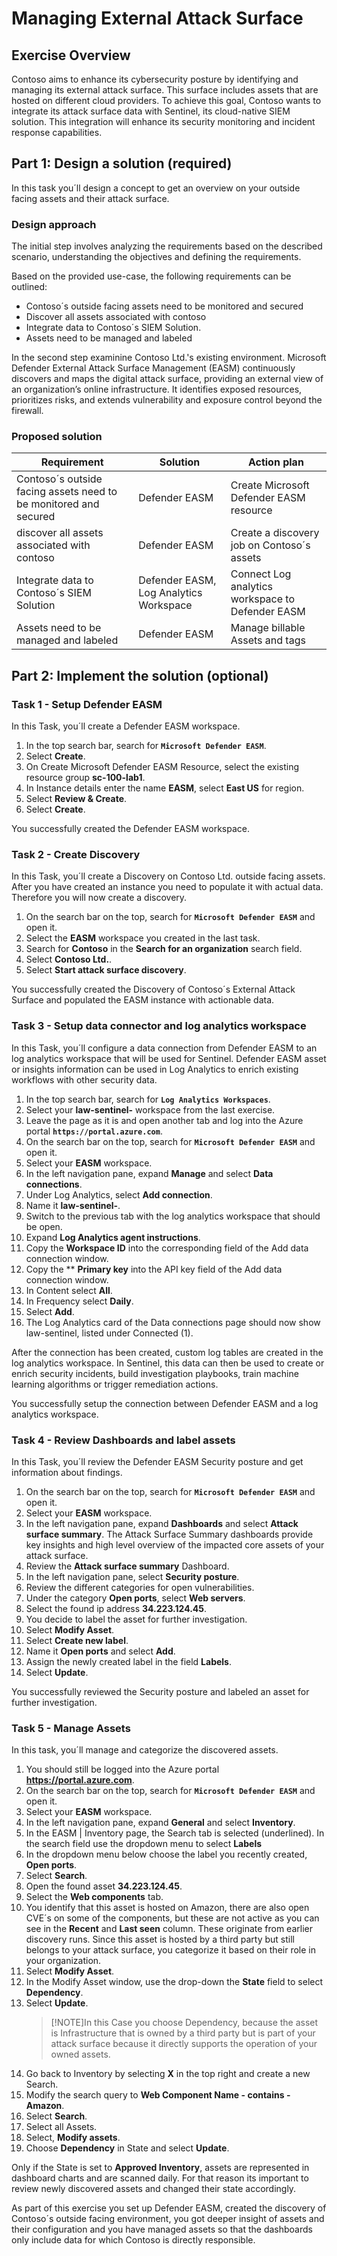 # Managing External Attack Surface

## Exercise Overview

Contoso aims to enhance its cybersecurity posture by identifying and managing its external attack surface. This surface includes assets that are hosted on different cloud providers. To achieve this goal, Contoso wants to integrate its attack surface data with Sentinel, its cloud-native SIEM solution. This integration will enhance its security monitoring and incident response capabilities. 

## Part 1: Design a solution (required)

In this task you´ll design a concept to get an overview on your outside facing assets and their attack surface.

### Design approach

The initial step involves analyzing the requirements based on the described scenario, understanding the objectives and defining the requirements.

Based on the provided use-case, the following requirements can be outlined:

- Contoso´s outside facing assets need to be monitored and secured
- Discover all assets associated with contoso
- Integrate data to Contoso´s SIEM Solution.
- Assets need to be managed and labeled

In the second step examinine Contoso Ltd.'s existing environment. Microsoft Defender External Attack Surface Management (EASM) continuously discovers and maps the digital attack surface, providing an external view of an organization’s online infrastructure. It identifies exposed resources, prioritizes risks, and extends vulnerability and exposure control beyond the firewall.

### Proposed solution

|Requirement|Solution|Action plan|
|----|----|----|
|Contoso´s outside facing assets need to be monitored and secured| Defender EASM | Create Microsoft Defender EASM resource|
|discover all assets associated with contoso | Defender EASM |Create a discovery job on Contoso´s assets  |
|Integrate data to Contoso´s SIEM Solution |Defender EASM, Log Analytics Workspace | Connect Log analytics workspace to Defender EASM |
|Assets need to be managed and labeled | Defender EASM | Manage billable Assets and tags |


## Part 2: Implement the solution (optional)

### Task 1 - Setup Defender EASM

In this Task, you´ll create a Defender EASM workspace.

1. In the top search bar, search for **`Microsoft Defender EASM`**.
1. Select **Create**.
1. On Create Microsoft Defender EASM Resource, select the existing resource group **sc-100-lab1**.
1. In Instance details enter the name **EASM<inject key="DeploymentID" enableCopy="false" /></inject>**, select **East US** for region.
1. Select **Review & Create**.
1. Select **Create**.

You successfully created the Defender EASM workspace.

### Task 2 - Create Discovery

In this Task, you´ll create a Discovery on Contoso Ltd. outside facing assets. After you have created an instance you need to populate it with actual data. Therefore you will now create a discovery.

1. On the search bar on the top, search for **`Microsoft Defender EASM`** and open it.
1. Select the **EASM<inject key="DeploymentID" enableCopy="false" /></inject>** workspace you created in the last task.
1. Search for **Contoso** in the **Search for an organization** search field.
1. Select **Contoso Ltd.**.
1. Select **Start attack surface discovery**.

You successfully created the Discovery of Contoso´s External Attack Surface and populated the EASM instance with actionable data.

### Task 3 - Setup data connector and log analytics workspace

In this Task, you´ll configure a data connection from Defender EASM to an log analytics workspace that will be used for Sentinel. Defender EASM asset or insights information can be used in Log Analytics to enrich existing workflows with other security data.

1. In the top search bar, search for **`Log Analytics Workspaces`**.
1. Select your **law-sentinel-<inject key="DeploymentID" enableCopy="false" /></inject>** workspace from the last exercise.
1. Leave the page as it is and open another tab and log into the Azure portal **`https://portal.azure.com`**.
1. On the search bar on the top, search for **`Microsoft Defender EASM`** and open it.
1. Select your **EASM<inject key="DeploymentID" enableCopy="false" /></inject>** workspace.
1. In the left navigation pane, expand **Manage** and select **Data connections**.
1. Under Log Analytics, select **Add connection**.
1. Name it **law-sentinel-<inject key="DeploymentID" enableCopy="false" /></inject>**.
1. Switch to the previous tab with the log analytics workspace that should be open.
1. Expand **Log Analytics agent instructions**.
1. Copy the **Workspace ID** into the corresponding field of the Add data connection window.
1. Copy the ** **Primary key** into the API key field of the Add data connection window.
1. In Content select **All**.
1. In Frequency select **Daily**.
1. Select **Add**.
1. The Log Analytics card of the Data connections page should now show law-sentinel, listed under Connected (1).

After the connection has been created, custom log tables are created in the log analytics workspace. In Sentinel, this data can then be used to create or enrich security incidents, build investigation playbooks, train machine learning algorithms or trigger remediation actions.

You successfully setup the connection between Defender EASM and a log analytics workspace.

### Task 4 - Review Dashboards and label assets

In this Task, you´ll review the Defender EASM Security posture and get information about findings.

1. On the search bar on the top, search for **`Microsoft Defender EASM`** and open it.
1. Select your **EASM<inject key="DeploymentID" enableCopy="false" /></inject>** workspace.
1. In the left navigation pane, expand **Dashboards** and select **Attack surface summary**. The Attack Surface Summary dashboards provide key insights and high level overview of the impacted core assets of your attack surface.
1. Review the **Attack surface summary** Dashboard.
1. In the left navigation pane, select **Security posture**.
1. Review the different categories for open vulnerabilities.
1. Under the category **Open ports**, select **Web servers**.
1. Select the found ip address **34.223.124.45**.
1. You decide to label the asset for further investigation.
1. Select **Modify Asset**.
1. Select **Create new label**.
1. Name it **Open ports** and select **Add**.
1. Assign the newly created label in the field **Labels**.
1. Select **Update**.

You successfully reviewed the Security posture and labeled an asset for further investigation.

### Task 5 - Manage Assets

In this task, you´ll manage and categorize the discovered assets.

1. You should still be logged into the Azure portal **https://portal.azure.com**.
1. On the search bar on the top, search for **`Microsoft Defender EASM`** and open it.
1. Select your **EASM** workspace.
1. In the left navigation pane, expand **General** and select **Inventory**.
1. In the EASM | Inventory page, the Search tab is selected (underlined). In the search field use the dropdown menu to select **Labels**
1. In the dropdown menu below choose the label you recently created, **Open ports**.
1. Select **Search**.
1. Open the found asset **34.223.124.45**.
1. Select the **Web components** tab.
1. You identify that this asset is hosted on Amazon, there are also open CVE´s on some of the components, but these are not active as you can see in the **Recent** and **Last seen** column. These originate from earlier discovery runs.
Since this asset is hosted by a third party but still belongs to your attack surface, you categorize it based on their role in your organization.
1. Select **Modify Asset**.
1. In the Modify Asset window, use the drop-down the **State** field to select **Dependency**.
1. Select **Update**.
    >[!NOTE]In this Case you choose Dependency, because the asset is Infrastructure that is owned by a third party but is part of your attack surface because it directly supports the operation of your owned assets.
1. Go back to Inventory by selecting **X** in the top right and create a new Search.
1. Modify the search query to **Web Component Name - contains - Amazon**.
1. Select **Search**.
1. Select all Assets.
1. Select, **Modify assets**.
1. Choose **Dependency** in State and select **Update**.

Only if the State is set to **Approved Inventory**, assets are represented in dashboard charts and are scanned daily. For that reason its important to review newly discovered assets and changed their state accordingly.

As part of this exercise you set up Defender EASM, created the discovery of Contoso´s outside facing environment, you got deeper insight of assets and their configuration and you have managed assets so that the dashboards only include data for which Contoso is directly responsible.
